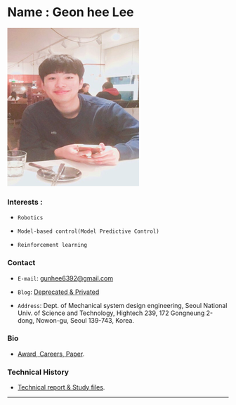
# Name : Geon hee Lee 

<img src="./images/profile2.png" width="300" height="360"  class="center">


### Interests : 
- `Robotics`

- `Model-based control(Model Predictive Control)`

- `Reinforcement learning`



### Contact
-  `E-mail`:   gunhee6392@gmail.com

-  `Blog`:     [Deprecated & Privated](https://blog.naver.com/rjsgml6392)

-  `Address`:  Dept. of Mechanical system design engineering, Seoul National Univ. of Science and Technology, Hightech 239, 172 Gongneung 2-dong, Nowon-gu, Seoul 139-743, Korea.



###  Bio

-  [Award, Careers, Paper](./profile.html).
 


 

###  Technical History

-  [Technical report & Study files](./technical_report.html).



---
